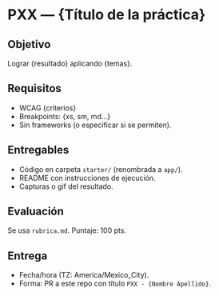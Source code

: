 # PXX — {Título de la práctica}

## Objetivo
Lograr {resultado} aplicando {temas}.

## Requisitos
- WCAG {criterios}
- Breakpoints: {xs, sm, md…}
- Sin frameworks (o especificar si se permiten).

## Entregables
- Código en carpeta `starter/` (renombrada a `app/`).
- README con instrucciones de ejecución.
- Capturas o gif del resultado.

## Evaluación
Se usa `rubrica.md`. Puntaje: 100 pts.

## Entrega
- Fecha/hora (TZ: America/Mexico_City).
- Forma: PR a este repo con título `PXX - {Nombre Apellido}`.
